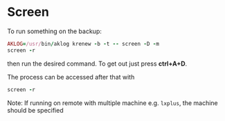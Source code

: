 # Screen

To run something on the backup:

```ruby
AKLOG=/usr/bin/aklog krenew -b -t -- screen -D -m
screen -r
```

then run the desired command. To get out just press **ctrl+A+D**.


The process can be accessed after that with
```ruby
screen -r
```

Note: If running on remote with multiple machine e.g. `lxplus`, the machine should be specified
